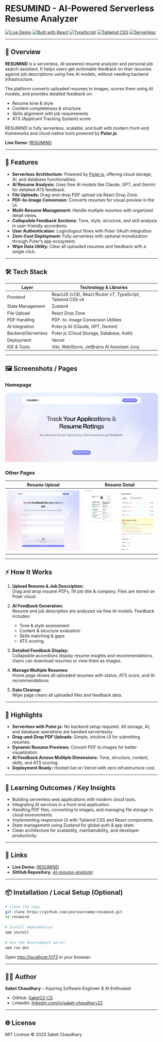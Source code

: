 # RESUMIND - AI-Powered Serverless Resume Analyzer

[![Live Demo](https://img.shields.io/badge/Live-Demo-blue?style=for-the-badge)](https://ai-resume-analyzer-jet-xi.vercel.app/)
[![Built with React](https://img.shields.io/badge/Built%20with-React-blue?style=for-the-badge)](https://reactjs.org/)
[![TypeScript](https://img.shields.io/badge/TypeScript-TS-blue?style=for-the-badge)](https://www.typescriptlang.org/)
[![Tailwind CSS](https://img.shields.io/badge/TailwindCSS-blue?style=for-the-badge)](https://tailwindcss.com/)
[![Serverless](https://img.shields.io/badge/Serverless-Puter-blue?style=for-the-badge)](https://super-magical-website.com)

---

## 🌟 Overview

**RESUMIND** is a serverless, AI-powered resume analyzer and personal job search assistant. It helps users get actionable feedback on their resumes against job descriptions using free AI models, without needing backend infrastructure.  

The platform converts uploaded resumes to images, scores them using AI models, and provides detailed feedback on:

- Resume tone & style  
- Content completeness & structure  
- Skills alignment with job requirements  
- ATS (Applicant Tracking System) score  

RESUMIND is fully serverless, scalable, and built with modern front-end frameworks and cloud-native tools powered by **Puter.js**.

**Live Demo:** [RESUMIND](https://ai-resume-analyzer-jet-xi.vercel.app/)

---

## 🚀 Features

- **Serverless Architecture:** Powered by [Puter.js](https://super-magical-website.com), offering cloud storage, AI, and database functionalities.  
- **AI Resume Analysis:** Uses free AI models like Claude, GPT, and Gemini for detailed ATS feedback.  
- **File Uploads:** Drag-and-drop PDF upload via React Drop Zone.  
- **PDF-to-Image Conversion:** Converts resumes for visual preview in the UI.  
- **Multi-Resume Management:** Handle multiple resumes with organized detail views.  
- **Collapsible Feedback Sections:** Tone, style, structure, and skill analysis in user-friendly accordions.  
- **User Authentication:** Login/logout flows with Puter OAuth integration.  
- **Zero-Cost Deployment:** Fully serverless with optional monetization through Puter’s app ecosystem.  
- **Wipe Data Utility:** Clear all uploaded resumes and feedback with a single click.  

---

## 🛠️ Tech Stack

| Layer              | Technology & Libraries                                           |
|-------------------|-----------------------------------------------------------------|
| Frontend           | ReactJS (v18), React Router v7, TypeScript, Tailwind CSS v4     |
| State Management   | Zustand                                                        |
| File Upload        | React Drop Zone                                                |
| PDF Handling       | PDF-to-Image Conversion Utilities                               |
| AI Integration     | Puter.js AI (Claude, GPT, Gemini)                               |
| Backend/Serverless | Puter.js (Cloud Storage, Database, Auth)                        |
| Deployment         | Vercel                                                         |
| IDE & Tools        | Vite, WebStorm, JetBrains AI Assistant Juny                     |

---

## 🖼️ Screenshots / Pages

### Homepage
![Homepage](images/homepage.png)

### Other Pages
| Resume Upload | Resume Detail |
|---------------|---------------|
| ![Upload](images/resumeupload.png) | ![Detail](images/resumeresponse.png) |


---

## ⚡ How It Works

1. **Upload Resume & Job Description:**  
   Drag and drop resume PDFs, fill job title & company. Files are stored on Puter cloud.

2. **AI Feedback Generation:**  
   Resume and job description are analyzed via free AI models. Feedback includes:

   - Tone & style assessment  
   - Content & structure evaluation  
   - Skills matching & gaps  
   - ATS scoring  

3. **Detailed Feedback Display:**  
   Collapsible accordions display resume insights and recommendations. Users can download resumes or view them as images.

4. **Manage Multiple Resumes:**  
   Home page shows all uploaded resumes with status, ATS score, and AI recommendations.

5. **Data Cleanup:**  
   Wipe page clears all uploaded files and feedback data.

---

## 📌 Highlights

- **Serverless with Puter.js:** No backend setup required. All storage, AI, and database operations are handled serverlessly.  
- **Drag-and-Drop PDF Uploads:** Simple, intuitive UI for submitting resumes.  
- **Dynamic Resume Previews:** Convert PDF to images for better visualization.  
- **AI Feedback Across Multiple Dimensions:** Tone, structure, content, skills, and ATS scoring.  
- **Deployment Ready:** Hosted live on Vercel with zero infrastructure cost.  

---

## 🧠 Learning Outcomes / Key Insights

- Building serverless web applications with modern cloud tools.  
- Integrating AI services in a front-end application.  
- Handling PDF files, converting to images, and managing file storage in cloud environments.  
- Implementing responsive UI with Tailwind CSS and React components.  
- State management using Zustand for global auth & app state.  
- Clean architecture for scalability, maintainability, and developer productivity.

---

## 🔗 Links

- **Live Demo:** [RESUMIND](https://ai-resume-analyzer-jet-xi.vercel.app/)  
- **GitHub Repository:** *[AI-resume-analyzer](https://github.com/Saket22-CS/AI-resume-analyzer.git)*  

---

## 📦 Installation / Local Setup (Optional)

```bash
# Clone the repo
git clone https://github.com/yourusername/resumind.git
cd resumind

# Install dependencies
npm install

# Run the development server
npm run dev
```

Open [http://localhost:5173](http://localhost:5173) in your browser.

---

## 👨‍💻 Author

**Saket Chaudhary** – Aspiring Software Engineer & AI Enthusiast

* GitHub: [Saket22-CS](https://github.com/Saket22-CS)  
* LinkedIn: [linkedin.com/in/saket-chaudhary22](https://www.linkedin.com/in/saket-chaudhary22)

---

## 🌐 License

MIT License © 2025 Saket Chaudhary
